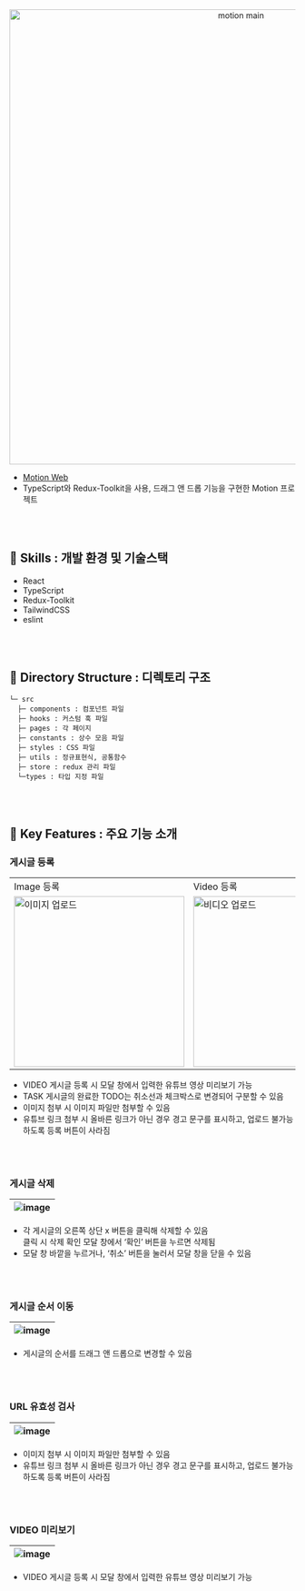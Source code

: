 <div align="center">
  <img width="800" alt="motion main" src="https://github.com/chichi-is-happy/motion/assets/107830853/9a7dd01c-f8f6-4ef1-8017-129e98ed6bdb">
  </div>

- [Motion Web](https://motion-zeta.vercel.app/)
- TypeScript와 Redux-Toolkit을 사용, 드래그 앤 드롭 기능을 구현한 Motion 프로젝트

<br>
<br>

## 🤍 Skills : 개발 환경 및 기술스택
- React
- TypeScript
- Redux-Toolkit
- TailwindCSS
- eslint

<br>
<br>

## 🤍 Directory Structure : 디렉토리 구조
```
└─ src
  ├─ components : 컴포넌트 파일 
  ├─ hooks : 커스텀 훅 파일
  ├─ pages : 각 페이지 
  ├─ constants : 상수 모음 파일
  ├─ styles : CSS 파일 
  ├─ utils : 정규표현식, 공통함수
  ├─ store : redux 관리 파일
  └─types : 타입 지정 파일
  ```
  
<br>
<br>
  
  ## 🤍 Key Features : 주요 기능 소개
  ### 게시글 등록
  
  <table cellspacing="0" cellpadding="0">
  <tr>
  <tr>
    <td>Image 등록</td>
    <td>Video 등록</td>
    <td>Note 등록</td>
    <td>Todo 등록</td>
  </tr>
  <tr>
    <td><img width="300" alt="이미지 업로드" src="https://github.com/chichi-is-happy/motion/assets/107830853/3c637c30-51d2-43c1-9c14-8aa1fea52b2a"></td>
    <td><img width="300" alt="비디오 업로드" src="https://github.com/chichi-is-happy/motion/assets/107830853/d94999ce-5a48-4253-8dda-f7b8fe1d8f75"></td>
    <td><img width="300" alt="노트 업로드" src="https://github.com/chichi-is-happy/motion/assets/107830853/5d74390a-a41d-4706-968c-f4a73577dc81"></td>
    <td><img width="300" alt="TODO 업로드" src="https://github.com/chichi-is-happy/motion/assets/107830853/36283d19-afed-4b38-a875-ea55fd8c1789"></td>
  </tr>
</table>

* VIDEO 게시글 등록 시 모달 창에서 입력한 유튜브 영상 미리보기 가능
* TASK 게시글의 완료한 TODO는 취소선과 체크박스로 변경되어 구분할 수 있음
* 이미지 첨부 시 이미지 파일만 첨부할 수 있음
* 유튜브 링크 첨부 시 올바른 링크가 아닌 경우 경고 문구를 표시하고, 업로드 불가능 하도록 등록 버튼이 사라짐

<br>
<br>



### 게시글 삭제
|![image](https://github.com/chichi-is-happy/motion/assets/107830853/d24d00b9-426f-41b6-b028-845cf4a5a0dd)|
|---|
* 각 게시글의 오른쪽 상단 x 버튼을 클릭해 삭제할 수 있음  
  클릭 시 삭제 확인 모달 창에서 ‘확인’ 버튼을 누르면 삭제됨  
* 모달 창 바깥을 누르거나, ‘취소’ 버튼을 눌러서 모달 창을 닫을 수 있음
 
<br>
<br>

### 게시글 순서 이동
|![image](https://github.com/chichi-is-happy/motion/assets/107830853/22897a6e-c1ad-42b3-834e-f2693e8f1687)|
|---|
* 게시글의 순서를 드래그 앤 드롭으로 변경할 수 있음

<br>
<br>

### URL 유효성 검사
|![image](https://github.com/chichi-is-happy/motion/assets/107830853/473ccfcd-3bfa-4803-a977-058310ff69cb)|
|---|
* 이미지 첨부 시 이미지 파일만 첨부할 수 있음
* 유튜브 링크 첨부 시 올바른 링크가 아닌 경우 경고 문구를 표시하고, 업로드 불가능 하도록 등록 버튼이 사라짐

<br>
<br>

### VIDEO 미리보기
|![image](https://github.com/chichi-is-happy/motion/assets/107830853/2bdf74e2-5b26-447c-8bf4-45bce1838581)|
|---|
* VIDEO 게시글 등록 시 모달 창에서 입력한 유튜브 영상 미리보기 가능
<br>
<br>


